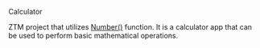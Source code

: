Calculator

ZTM project that utilizes [Number()](https://developer.mozilla.org/en-US/docs/Web/JavaScript/Reference/Global_Objects/Number) function.
It is a calculator app that can be used to perform basic mathematical operations.
